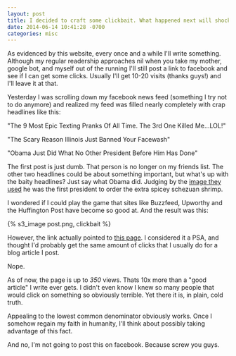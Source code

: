 ```yaml
---
layout: post
title: I decided to craft some clickbait. What happened next will shock and disgust you
date: 2014-06-14 10:41:28 -0700
categories: misc
---
```


As evidenced by this website, every once and a while I'll write something. Although my regular readership approaches nil when you take my mother, google bot, and myself out of the running I'll still post a link to facebook and see if I can get some clicks. Usually I'll get 10-20 visits (thanks guys!) and I'll leave it at that.

Yesterday I was scrolling down my facebook news feed (something I try not to do anymore) and realized my feed was filled nearly completely with crap headlines like this:

"The 9 Most Epic Texting Pranks Of All Time. The 3rd One Killed Me...LOL!"

"The Scary Reason Illinois Just Banned Your Facewash"

"Obama Just Did What No Other President Before Him Has Done"

The first post is just dumb. That person is no longer on my friends list. The other two headlines could be about something important, but what's up with the baity headlines? Just say what Obama did. Judging by the [image they used](http://im41.com/wp-content/uploads/2013/07/Obama-Sweating.jpg) he was the first president to order the extra spicey schezuan shrimp.

I wondered if I could play the game that sites like Buzzfeed, Upworthy and the Huffington Post have become so good at. And the result was this:


{% s3_image post.png, clickbait %}

However, the link actually pointed to [this page](http://toxiccode.com/clickbait). I considered it a PSA, and thought I'd probably get the same amount of clicks that I usually do for a blog article I post.

Nope.

As of now, the page is up to *350* views. Thats 10x more than a "good article" I write ever gets. I didn't even know I knew so many people that would click on something so obviously terrible. Yet there it is, in plain, cold truth.

Appealing to the lowest common denominator obviously works. Once I somehow regain my faith in humanity, I'll think about possibly taking advantage of this fact.

And no, I'm not going to post this on facebook. Because screw you guys.

